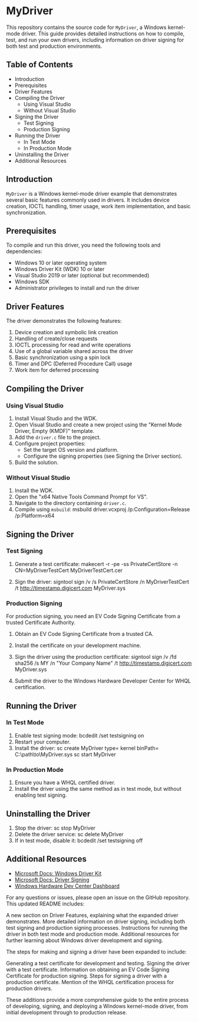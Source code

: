 # MyDriver

This repository contains the source code for `MyDriver`, a Windows kernel-mode driver. This guide provides detailed instructions on how to compile, test, and run your own drivers, including information on driver signing for both test and production environments.

## Table of Contents
* Introduction
* Prerequisites
* Driver Features
* Compiling the Driver
   * Using Visual Studio
   * Without Visual Studio
* Signing the Driver
   * Test Signing
   * Production Signing
* Running the Driver
   * In Test Mode
   * In Production Mode
* Uninstalling the Driver
* Additional Resources

## Introduction

`MyDriver` is a Windows kernel-mode driver example that demonstrates several basic features commonly used in drivers. It includes device creation, IOCTL handling, timer usage, work item implementation, and basic synchronization.

## Prerequisites

To compile and run this driver, you need the following tools and dependencies:

* Windows 10 or later operating system
* Windows Driver Kit (WDK) 10 or later
* Visual Studio 2019 or later (optional but recommended)
* Windows SDK
* Administrator privileges to install and run the driver

## Driver Features

The driver demonstrates the following features:

1. Device creation and symbolic link creation
2. Handling of create/close requests
3. IOCTL processing for read and write operations
4. Use of a global variable shared across the driver
5. Basic synchronization using a spin lock
6. Timer and DPC (Deferred Procedure Call) usage
7. Work item for deferred processing

## Compiling the Driver

### Using Visual Studio

1. Install Visual Studio and the WDK.
2. Open Visual Studio and create a new project using the "Kernel Mode Driver, Empty (KMDF)" template.
3. Add the `driver.c` file to the project.
4. Configure project properties:
   - Set the target OS version and platform.
   - Configure the signing properties (see Signing the Driver section).
5. Build the solution.

### Without Visual Studio

1. Install the WDK.
2. Open the "x64 Native Tools Command Prompt for VS".
3. Navigate to the directory containing `driver.c`.
4. Compile using `msbuild`:
msbuild driver.vcxproj /p:Configuration=Release /p:Platform=x64

## Signing the Driver

### Test Signing

1. Generate a test certificate:
makecert -r -pe -ss PrivateCertStore -n CN=MyDriverTestCert MyDriverTestCert.cer

2. Sign the driver:
signtool sign /v /s PrivateCertStore /n MyDriverTestCert /t http://timestamp.digicert.com MyDriver.sys

### Production Signing

For production signing, you need an EV Code Signing Certificate from a trusted Certificate Authority.

1. Obtain an EV Code Signing Certificate from a trusted CA.
2. Install the certificate on your development machine.
3. Sign the driver using the production certificate:
signtool sign /v /fd sha256 /s MY /n "Your Company Name" /t http://timestamp.digicert.com MyDriver.sys

4. Submit the driver to the Windows Hardware Developer Center for WHQL certification.

## Running the Driver

### In Test Mode

1. Enable test signing mode:
bcdedit /set testsigning on
2. Restart your computer.
3. Install the driver:
sc create MyDriver type= kernel binPath= C:\path\to\MyDriver.sys
sc start MyDriver

### In Production Mode

1. Ensure you have a WHQL certified driver.
2. Install the driver using the same method as in test mode, but without enabling test signing.

## Uninstalling the Driver

1. Stop the driver:
sc stop MyDriver
2. Delete the driver service:
sc delete MyDriver
3. If in test mode, disable it:
bcdedit /set testsigning off

## Additional Resources

* [Microsoft Docs: Windows Driver Kit](https://docs.microsoft.com/en-us/windows-hardware/drivers/download-the-wdk)
* [Microsoft Docs: Driver Signing](https://docs.microsoft.com/en-us/windows-hardware/drivers/install/driver-signing)
* [Windows Hardware Dev Center Dashboard](https://partner.microsoft.com/en-us/dashboard/hardware/)

For any questions or issues, please open an issue on the GitHub repository.
This updated README includes:

A new section on Driver Features, explaining what the expanded driver demonstrates.
More detailed information on driver signing, including both test signing and production signing processes.
Instructions for running the driver in both test mode and production mode.
Additional resources for further learning about Windows driver development and signing.

The steps for making and signing a driver have been expanded to include:

Generating a test certificate for development and testing.
Signing the driver with a test certificate.
Information on obtaining an EV Code Signing Certificate for production signing.
Steps for signing a driver with a production certificate.
Mention of the WHQL certification process for production drivers.

These additions provide a more comprehensive guide to the entire process of developing, signing, and deploying a Windows kernel-mode driver, from initial development through to production release.
